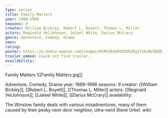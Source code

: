 ```yaml
---
type: series
title: Family Matters
year: 1989–1998
seasons: 9
creator: William Bickley, Robert L. Boyett, Thomas L. Miller
actors: Reginald VelJohnson, Jaleel White, Darius McCrary
genre: Adventure, Comedy, Drama
seen:
rating: 
poster: https://m.media-amazon.com/images/M/MV5BZmM1OTU0ZDgtYzExNC00ODJkLWI2NGMtODgyOGJjMzg3NTBmXkEyXkFqcGdeQXVyNjE5MjUyOTM@._V1_SX300.jpg
trailer_embed: Could not find trailer.
availability:
---
```

Family Matters
![[Family Matters.jpg]]

Adventure, Comedy, Drama
year: 1989–1998
seasons: 9
creator: [[William Bickley]], [[Robert L. Boyett]], [[Thomas L. Miller]]
actors: [[Reginald VelJohnson]], [[Jaleel White]], [[Darius McCrary]]
availability:

The Winslow family deals with various misadventures, many of them caused by their pesky next-door neighbor, ultra-nerd Steve Urkel.
wiki: 


